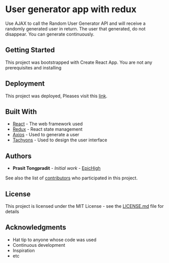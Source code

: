 # User generator app with redux

Use AJAX to call the Random User Generator API and will receive a randomly generated user in return. The user that generated, do not disappear. You can generate continuously.


## Getting Started

This project was bootstrapped with Create React App. You are not any prerequisites and installing 

## Deployment

This project was deployed, Pleases visit this [link](https://epichigh.github.io/user-generator-app-redux/).

## Built With

* [React](https://reactjs.org/) - The web framework used
* [Redux](https://redux.js.org/) - React state management
* [Axios](https://github.com/axios/axios) - Used to generate a user
* [Tachyons](http://tachyons.io/) - Used to design the user interface

## Authors

* **Prasit Tongpradit** - *Initial work* - [EpicHigh](https://github.com/EpicHigh)

See also the list of [contributors](https://github.com/EpicHigh/user-generator-app-redux/graphs/contributors) who participated in this project.

## License

This project is licensed under the MIT License - see the [LICENSE.md](LICENSE) file for details

## Acknowledgments

* Hat tip to anyone whose code was used
* Continuous development
* Inspiration
* etc

